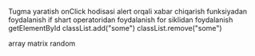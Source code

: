 Tugma yaratish
onClick hodisasi
alert orqali xabar chiqarish
funksiyadan foydalanish
if shart operatoridan foydalanish
for siklidan foydalanish
getElementById
classList.add("some")
classList.remove("some")

array
matrix
random